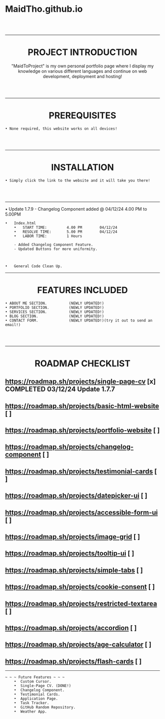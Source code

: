 # MaidTho.github.io

<br>
<br>

---------------------------------------------------
<h1 align="center">PROJECT INTRODUCTION</h1>
<p align="center"> "MaidToProject" is my own personal portfolio page where I display my knowledge on various different languages and continue on web development, deployment and hosting! </p>
<br>
<br>

---------------------------------------------------
<h1 align="center">PREREQUISITES</h1>

    • None required, this website works on all devices!

<br>
<br>

---------------------------------------------------
<h1 align="center">INSTALLATION</h1>

    • Simply click the link to the website and it will take you there!

<br>
<br>

---------------------------------------------------

• Update 1.7.9 - Changelog Component added   @   04/12/24    4.00 PM to 5.00PM

    •   Index.html
        •   START TIME: 		4.00 PM 	   04/12/24
        •   RESOLVE TIME: 		5.00 PM        04/12/24
        •   LABOR TIME: 		1 Hours
        
        - Added Changelog Component Feature.
        - Updated Buttons for more uniformity.
        
       

    •   General Code Clean Up. 
    
---------------------------------------------------
<h1 align="center">FEATURES INCLUDED</h1>

<p align="center">
    
    • ABOUT ME SECTION.          (NEWLY UPDATED!)
    • PORTFOLIO SECTION.         (NEWLY UPDATED!)
    • SERVICES SECTION.          (NEWLY UPDATED!) 
    • BLOG SECTION.              (NEWLY UPDATED!)
    • CONTACT FORM.              (NEWLY UPDATED!)(try it out to send an email!)
    
</p>
<br>
<br>


---------------------------------------------------
<h1 align="center"> ROADMAP CHECKLIST </h1>

## https://roadmap.sh/projects/single-page-cv         [x] COMPLETED 03/12/24 Update 1.7.7

## https://roadmap.sh/projects/basic-html-website     [ ] 
## https://roadmap.sh/projects/portfolio-website      [ ]
## https://roadmap.sh/projects/changelog-component    [ ]
## https://roadmap.sh/projects/testimonial-cards      [ ]
## https://roadmap.sh/projects/datepicker-ui          [ ]
## https://roadmap.sh/projects/accessible-form-ui     [ ]
## https://roadmap.sh/projects/image-grid             [ ]
## https://roadmap.sh/projects/tooltip-ui             [ ]
## https://roadmap.sh/projects/simple-tabs            [ ]
## https://roadmap.sh/projects/cookie-consent         [ ]
## https://roadmap.sh/projects/restricted-textarea    [ ]
## https://roadmap.sh/projects/accordion              [ ]
## https://roadmap.sh/projects/age-calculator         [ ]
## https://roadmap.sh/projects/flash-cards            [ ]


---------------------------------------------------

    ~ ~ ~ Future Features ~ ~ ~
        •  Custom Cursor.  
        •  Single-Page CV. (DONE!) 
        •  Changelog Component. 
        •  Testimonial Cards.
        •  Application Page.
        •  Task Tracker.
        •  GitHub Random Repository.
        •  Weather App.

